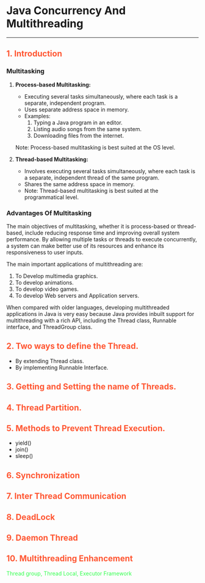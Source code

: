# <span style="color: #FAB5733">Java Concurrency And Multithreading</span>
***
## <span style="color: #FF5733">1. Introduction</span>

### Multitasking

1. **Process-based Multitasking:**
    - Executing several tasks simultaneously, where each task is a separate, independent program.
    - Uses separate address space in memory.
    - Examples:
        1. Typing a Java program in an editor.
        2. Listing audio songs from the same system.
        3. Downloading files from the internet.

   Note: Process-based multitasking is best suited at the OS level.

2. **Thread-based Multitasking:**
    - Involves executing several tasks simultaneously, where each task is a separate, independent thread of the same program.
    - Shares the same address space in memory.
    - Note: Thread-based multitasking is best suited at the programmatical level.

### Advantages Of Multitasking
The main objectives of multitasking, whether it is process-based or thread-based, include reducing response time and improving overall system performance. By allowing multiple tasks or threads to execute concurrently, a system can make better use of its resources and enhance its responsiveness to user inputs.

The main important applications of multithreading are:
1. To Develop multimedia graphics.
2. To develop animations.
3. To develop video games.
4. To develop Web servers and Application servers.

When compared with older languages, developing multithreaded applications in Java is very easy because Java provides inbuilt support for multithreading with a rich API, including the Thread class, Runnable interface, and ThreadGroup class.

## <span style="color: #FF5733">2. Two ways to define the Thread.</span>

- By extending Thread class.
- By implementing Runnable Interface.

## <span style="color: #FF5733">3. Getting and Setting the name of Threads.</span>

## <span style="color: #FF5733">4. Thread Partition.</span>

## <span style="color: #FF5733">5. Methods to Prevent Thread Execution.</span>

- yield()
- join()
- sleep()

## <span style="color: #FF5733">6. Synchronization</span>

## <span style="color: #FF5733">7. Inter Thread Communication</span>

## <span style="color: #FF5733">8. DeadLock</span>

## <span style="color: #FF5733">9. Daemon Thread</span>

## <span style="color: #FF5733">10. Multithreading Enhancement</span>

<span style="color: #33FF4E">Thread group, Thread Local, Executor Framework</span>
